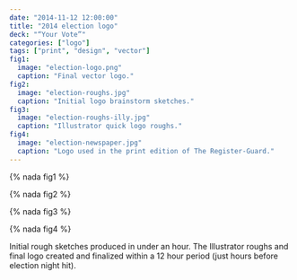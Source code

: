 ```yaml
---
date: "2014-11-12 12:00:00"
title: "2014 election logo"
deck: "“Your Vote”"
categories: ["logo"]
tags: ["print", "design", "vector"]
fig1:
  image: "election-logo.png"
  caption: "Final vector logo."
fig2:
  image: "election-roughs.jpg"
  caption: "Initial logo brainstorm sketches."
fig3:
  image: "election-roughs-illy.jpg"
  caption: "Illustrator quick logo roughs."
fig4:
  image: "election-newspaper.jpg"
  caption: "Logo used in the print edition of The Register-Guard."
---
```


{% nada fig1 %}

{% nada fig2 %}

{% nada fig3 %}

{% nada fig4 %}

Initial rough sketches produced in under an hour.
The Illustrator roughs and final logo created and finalized within a 12 hour period (just hours before election night hit).
